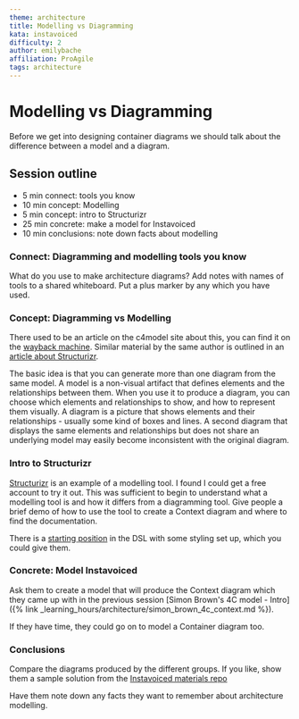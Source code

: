 ```yaml
---
theme: architecture
title: Modelling vs Diagramming
kata: instavoiced
difficulty: 2
author: emilybache
affiliation: ProAgile
tags: architecture
---
```


# Modelling vs Diagramming

Before we get into designing container diagrams we should talk about the difference between a model and a diagram.

## Session outline

* 5 min connect: tools you know
* 10 min concept: Modelling
* 5 min concept: intro to Structurizr
* 25 min concrete: make a model for Instavoiced
* 10 min conclusions: note down facts about modelling

### Connect: Diagramming and modelling tools you know
What do you use to make architecture diagrams? Add notes with names of tools to a shared whiteboard. Put a plus marker by any which you have used.

### Concept: Diagramming vs Modelling
There used to be an article on the c4model site about this, you can find it on the [wayback machine](https://web.archive.org/web/20220520164641/https://c4model.com/#Modelling). Similar material by the same author is outlined in an [article about Structurizr](https://structurizr.com/help/modelling). 

The basic idea is that you can generate more than one diagram from the same model. A model is a non-visual artifact that defines elements and the relationships between them. When you use it to produce a diagram, you can choose which elements and relationships to show, and how to represent them visually. A diagram is a picture that shows elements and their relationships - usually some kind of boxes and lines. A second diagram that displays the same elements and relationships but does not share an underlying model may easily become inconsistent with the original diagram.

### Intro to Structurizr
[Structurizr](https://structurizr.com/) is an example of a modelling tool. I found I could get a free account to try it out. This was sufficient to begin to understand what a modelling tool is and how it differs from a diagramming tool. Give people a brief demo of how to use the tool to create a Context diagram and where to find the documentation.

There is a [starting position](https://github.com/emilybache/Instavoiced-Architecture-Kata/blob/main/instavoiced_starting_point.structurizr) in the DSL with some styling set up, which you could give them.

### Concrete: Model Instavoiced
Ask them to create a model that will produce the Context diagram which they came up with in the previous session [Simon Brown's 4C model - Intro]({% link _learning_hours/architecture/simon_brown_4c_context.md %}).

If they have time, they could go on to model a Container diagram too.

### Conclusions
Compare the diagrams produced by the different groups. If you like, show them a sample solution from the [Instavoiced materials repo](https://github.com/emilybache/Instavoiced-Architecture-Kata)

Have them note down any facts they want to remember about architecture modelling.





